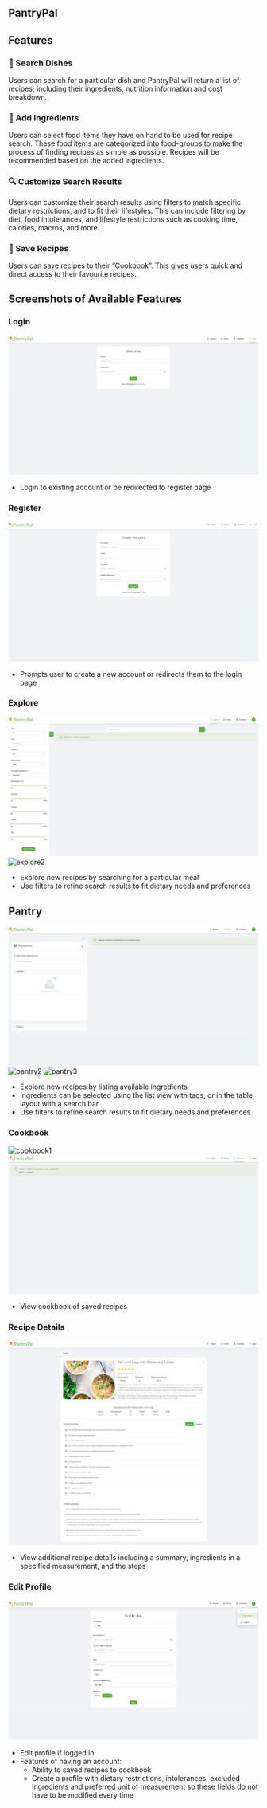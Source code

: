 ## PantryPal

## Features

### :spaghetti: Search Dishes

Users can search for a particular dish and PantryPal will return a list of recipes; including their ingredients, nutrition information and cost breakdown.

### :carrot: Add Ingredients

Users can select food items they have on hand to be used for recipe search. These food items are categorized into food-groups to make the process of finding recipes as simple as possible. Recipes will be recommended based on the added ingredients.

### :mag: Customize Search Results

Users can customize their search results using filters to match specific dietary restrictions, and to fit their lifestyles. This can include filtering by diet, food intolerances, and lifestyle restrictions such as cooking time, calories, macros, and more.

### :notebook_with_decorative_cover: Save Recipes

Users can save recipes to their “Cookbook”. This gives users quick and direct access to their favourite recipes.

## Screenshots of Available Features

### Login

![login](readme/images/login.png)

- Login to existing account or be redirected to register page

### Register

![register](readme/images/register.png)

- Prompts user to create a new account or redirects them to the login page

### Explore

![explore1](readme/images/explore1.png)
![explore2](readme/images/explore2.png)

- Explore new recipes by searching for a particular meal
- Use filters to refine search results to fit dietary needs and preferences

## Pantry

![pantry1](readme/images/pantry1.png)
![pantry2](readme/images/pantry2.png)
![pantry3](readme/images/pantry3.png)

- Explore new recipes by listing available ingredients
- Ingredients can be selected using the list view with tags, or in the table layout with a search bar
- Use filters to refine search results to fit dietary needs and preferences

### Cookbook

![cookbook1](readme/images/cookbook1.png)
![cookbook2](readme/images/cookbook2.png)

- View cookbook of saved recipes

### Recipe Details

![details](readme/images/details.png)

- View additional recipe details including a summary, ingredients in a specified measurement, and the steps

### Edit Profile

![details](readme/images/editProfile.png)

- Edit profile if logged in
- Features of having an account:
  - Ability to saved recipes to cookbook
  - Create a profile with dietary restrictions, intolerances, excluded ingredients and preferred unit of measurement so these fields do not have to be modified every time
